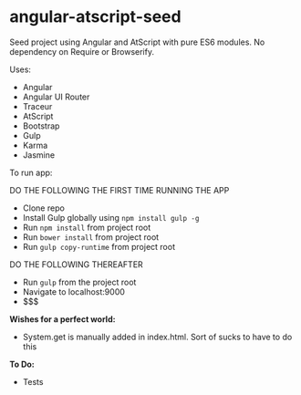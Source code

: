 angular-atscript-seed
================

Seed project using Angular and AtScript with pure ES6 modules.  No dependency on Require or Browserify.

Uses:

* Angular
* Angular UI Router
* Traceur
* AtScript
* Bootstrap
* Gulp
* Karma
* Jasmine


To run app:

DO THE FOLLOWING THE FIRST TIME RUNNING THE APP
* Clone repo
* Install Gulp globally using `npm install gulp -g`
* Run `npm install` from project root
* Run `bower install` from project root
* Run `gulp copy-runtime` from project root

DO THE FOLLOWING THEREAFTER
* Run `gulp` from the project root
* Navigate to localhost:9000
* $$$

**Wishes for a perfect world:**
* System.get is manually added in index.html.  Sort of sucks to have to do this

**To Do:**
* Tests

